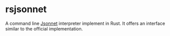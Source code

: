 # rsjsonnet

A command line [Jsonnet](https://jsonnet.org/) interpreter implement in Rust.
It offers an interface similar to the official implementation.
